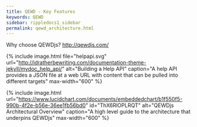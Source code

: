 ```yaml
---
title: QEWD - Key Features 
keywords: QEWD
sidebar: rippledocs1_sidebar
permalink: qewd_architecture.html
---
```





Why choose QEWDjs?
http://qewdjs.com/


{% include image.html file="helpapi.svg" url="http://idratherbewriting.com/documentation-theme-jekyll/mydoc_help_api/" alt="Building a Help API" caption="A help API provides a JSON file at a web URL with content that can be pulled into different targets" max-width="600" %}


{% include image.html url="https://www.lucidchart.com/documents/embeddedchart/b1f550f5-990b-4f2e-b56e-36ee1fb56bd0" id="ThX6RlOPLRQT" alt="QEWDjs Architectural Overview" caption="A high level guide to the architecture that underpins QEWDjs" max-width="600" %}
